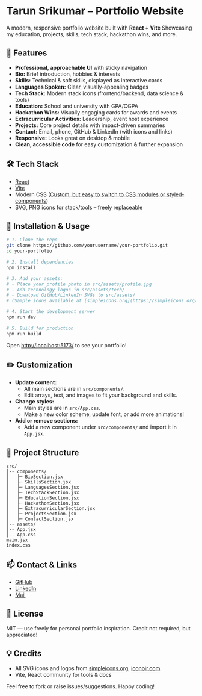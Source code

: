 # Tarun Srikumar – Portfolio Website

A modern, responsive portfolio website built with **React + Vite**
Showcasing my education, projects, skills, tech stack, hackathon wins, and more.

## 🚀 Features

- **Professional, approachable UI** with sticky navigation
- **Bio:** Brief introduction, hobbies \& interests
- **Skills:** Technical \& soft skills, displayed as interactive cards
- **Languages Spoken:** Clear, visually-appealing badges
- **Tech Stack:** Modern stack icons (frontend/backend, data science \& tools)
- **Education:** School and university with GPA/CGPA
- **Hackathon Wins:** Visually engaging cards for awards and events
- **Extracurricular Activities:** Leadership, event host experience
- **Projects:** Core project details with impact-driven summaries
- **Contact:** Email, phone, GitHub \& LinkedIn (with icons and links)
- **Responsive:** Looks great on desktop \& mobile
- **Clean, accessible code** for easy customization \& further expansion


## 🛠️ Tech Stack

- [React](https://react.dev/)
- [Vite](https://vitejs.dev/)
- Modern CSS ([Custom, but easy to switch to CSS modules or styled-components](https://react.dev/learn/styling))
- SVG, PNG icons for stack/tools – freely replaceable


## 🚧 Installation \& Usage

```bash
# 1. Clone the repo
git clone https://github.com/yourusername/your-portfolio.git
cd your-portfolio

# 2. Install dependencies
npm install

# 3. Add your assets:
# - Place your profile photo in src/assets/profile.jpg
# - Add technology logos in src/assets/tech/
# - Download GitHub/LinkedIn SVGs to src/assets/
# (Sample icons available at [simpleicons.org](https://simpleicons.org/))

# 4. Start the development server
npm run dev

# 5. Build for production
npm run build
```

Open [http://localhost:5173/](http://localhost:5173/) to see your portfolio!

## ✏️ Customization

- **Update content:**
    - All main sections are in `src/components/`.
    - Edit arrays, text, and images to fit your background and skills.
- **Change styles:**
    - Main styles are in `src/App.css`.
    - Make a new color scheme, update font, or add more animations!
- **Add or remove sections:**
    - Add a new component under `src/components/` and import it in `App.jsx`.


## 📁 Project Structure

```
src/
│-- components/
│   ├─ BioSection.jsx
│   ├─ SkillsSection.jsx
│   ├─ LanguagesSection.jsx
│   ├─ TechStackSection.jsx
│   ├─ EducationSection.jsx
│   ├─ HackathonSection.jsx
│   ├─ ExtracurricularSection.jsx
│   ├─ ProjectsSection.jsx
│   ├─ ContactSection.jsx
│-- assets/
│-- App.jsx
│-- App.css
main.jsx
index.css
```


## 📫 Contact \& Links

- [GitHub](https://github.com/5Tarun3)
- [LinkedIn](https://www.linkedin.com/in/tarun-srikumar-273585282/)
- [Mail](mailto:tarun.devrath@gmail.com)


## 📝 License

MIT — use freely for personal portfolio inspiration.
Credit not required, but appreciated!

## 💡 Credits

- All SVG icons and logos from [simpleicons.org](https://simpleicons.org/), [iconoir.com](https://iconoir.com/)
- Vite, React community for tools \& docs

Feel free to fork or raise issues/suggestions.
Happy coding!



